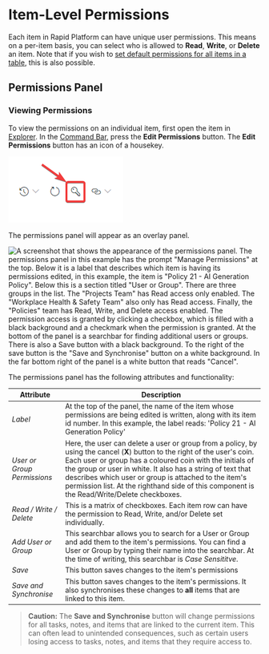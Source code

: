 # Item-Level Permissions

Each item in Rapid Platform can have unique user permissions. This means on a per-item basis, you can select who is allowed to **Read**, **Write**, or **Delete** an item. Note that if you wish to [set default permissions for all items in a table](</docs/Rapid/3-User Manual/2-Explorer/1-Tables/6-permissions/6-permissions.md>), this is also possible.

## Permissions Panel

### Viewing Permissions

To view the permissions on an individual item, first open the item in [Explorer](</docs/Rapid/3-User Manual/2-Explorer/0-navigating-explorer/0-navigating-explorer.md>). In the [Command Bar](</docs/Rapid/3-User Manual/glossary/glossary.md#command-bar>), press the **Edit Permissions** button. The **Edit Permissions** button has an icon of a housekey.

![A screenshot that shows the location and appearance of the Edit Permissions button. To access an item's permission, open the item in Explorer. The Permissions button is in the top right-hand corner of the site, in the Command Bar. The button is stylised as a housekey.](<Permissions Access Button.png>)

The permissions panel will appear as an overlay panel.

![A screenshot that shows the appearance of the permissions panel. The permissions panel in this example has the prompt "Manage Permissions" at the top. Below it is a label that describes which item is having its permissions edited, in this example, the item is "Policy 21 - AI Generation Policy". Below this is a section titled "User or Group". There are three groups in the list. The "Projects Team" has Read access only enabled. The "Workplace Health & Safety Team" also only has Read access. Finally, the "Policies" team has Read, Write, and Delete access enabled. The permission access is granted by clicking a checkbox, which is filled with a black background and a checkmark when the permission is granted. At the bottom of the panel is a searchbar for finding additional users or groups. There is also a Save button with a black background. To the right of the save button is the "Save and Synchronise" button on a white background. In the far bottom right of the panel is a white button that reads "Cancel".](<Permissions Panel.png>)

The permissions panel has the following attributes and functionality:

| Attribute | Description |
|---|---|
| *Label* | At the top of the panel, the name of the item whose permissions are being edited is written, along with its item id number. In this example, the label reads: 'Policy 21 - AI Generation Policy' |
| *User or Group Permissions* | Here, the user can delete a user or group from a policy, by using the cancel (**X**) button to the right of the user's coin. Each user or group has a coloured coin with the initials of the group or user in white. It also has a string of text that describes which user or group is attached to the item's permission list. At the righthand side of this component is the Read/Write/Delete checkboxes. |
| *Read / Write / Delete* | This is a matrix of checkboxes. Each item row can have the permission to Read, Write, and/or Delete set individually. |
| *Add User or Group* | This searchbar allows you to search for a User or Group and add them to the item's permissions. You can find a User or Group by typing their name into the searchbar. At the time of writing, this searchbar is *Case Sensititve*.|
| *Save* | This button saves changes to the item's permissions |
| *Save and Synchronise* | This button saves changes to the item's permissions. It also synchronises these changes to **all** items that are linked to this item. |

> **Caution:** The **Save and Synchronise** button will change permissions for all tasks, notes, and items that are linked to the current item. This can often lead to unintended consequences, such as certain users losing access to tasks, notes, and items that they require access to.